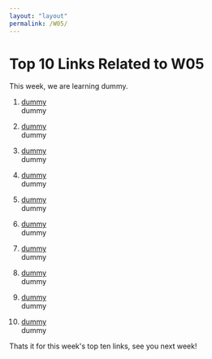 ```yaml
---
layout: "layout"
permalink: /W05/
---
```


# Top 10 Links Related to W05
This week, we are learning dummy.

1. [dummy](https://www.youtube.com) <br>
   dummy
   
2. [dummy](https://www.youtube.com) <br>
   dummy

3. [dummy](https://www.youtube.com) <br>
   dummy

4. [dummy](https://www.youtube.com) <br>
   dummy

5. [dummy](https://www.youtube.com) <br>
   dummy
   
6. [dummy](https://www.youtube.com) <br>
   dummy

7. [dummy](https://www.youtube.com) <br>
   dummy

8. [dummy](https://www.youtube.com/) <br>
   dummy

9. [dummy](https://www.youtube.com) <br>
   dummy
   
10. [dummy](https:/www.youtube.com) <br>
    dummy
    
Thats it for this week's top ten links, see you next week!
   

